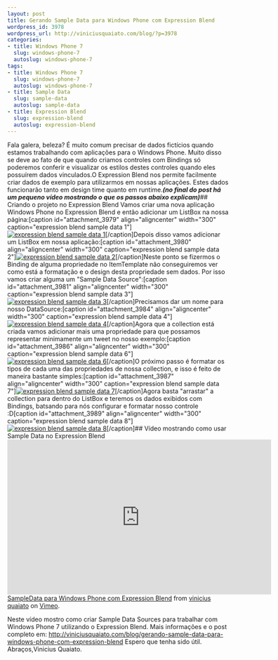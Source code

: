 ```yaml
--- 
layout: post
title: Gerando Sample Data para Windows Phone com Expression Blend
wordpress_id: 3978
wordpress_url: http://viniciusquaiato.com/blog/?p=3978
categories: 
- title: Windows Phone 7
  slug: windows-phone-7
  autoslug: windows-phone-7
tags: 
- title: Windows Phone 7
  slug: windows-phone-7
  autoslug: windows-phone-7
- title: Sample Data
  slug: sample-data
  autoslug: sample-data
- title: Expression Blend
  slug: expression-blend
  autoslug: expression-blend
---
```

Fala galera, beleza? É muito comum precisar de dados fictícios quando estamos trabalhando com aplicações para o Windows Phone. Muito disso se deve ao fato de que quando criamos controles com Bindings só poderemos conferir e visualizar os estilos destes controles quando eles possuírem dados vinculados.O Expression Blend nos permite facilmente criar dados de exemplo para utilizarmos em nossas aplicações. Estes dados funcionarão tanto em design time quanto em runtime.**_(no final do post há um pequeno vídeo mostrando o que os passos abaixo explicam)_**## Criando o projeto no Expression Blend
Vamos criar uma nova aplicação Windows Phone no Expression Blend e então adicionar um ListBox na nossa página:[caption id="attachment_3979" align="aligncenter" width="300" caption="expression blend sample data 1"][![expression blend sample data 1](http://viniciusquaiato.com/blog/wp-content/uploads/2011/08/expression-blend-sample-data-1-300x255.png "expression blend sample data 1")](http://viniciusquaiato.com/blog/wp-content/uploads/2011/08/expression-blend-sample-data-1.png)[/caption]Depois disso vamos adicionar um ListBox em nossa aplicação:[caption id="attachment_3980" align="aligncenter" width="300" caption="expression blend sample data 2"][![expression blend sample data 2](http://viniciusquaiato.com/blog/wp-content/uploads/2011/08/expression-blend-sample-data-2-300x177.png "expression blend sample data 2")](http://viniciusquaiato.com/blog/wp-content/uploads/2011/08/expression-blend-sample-data-2.png)[/caption]Neste ponto se fizermos o Binding de alguma propriedade no ItemTemplate não conseguiremos ver como está a formatação e o design desta propriedade sem dados. Por isso vamos criar alguma um "Sample Data Source":[caption id="attachment_3981" align="aligncenter" width="300" caption="expression blend sample data 3"][![expression blend sample data 3](http://viniciusquaiato.com/blog/wp-content/uploads/2011/08/expression-blend-sample-data-3-300x231.png "expression blend sample data 3")](http://viniciusquaiato.com/blog/wp-content/uploads/2011/08/expression-blend-sample-data-3.png)[/caption]Precisamos dar um nome para nosso DataSource:[caption id="attachment_3984" align="aligncenter" width="300" caption="expression blend sample data 4"][![expression blend sample data 4](http://viniciusquaiato.com/blog/wp-content/uploads/2011/08/expression-blend-sample-data-4-300x145.png "expression blend sample data 4")](http://viniciusquaiato.com/blog/wp-content/uploads/2011/08/expression-blend-sample-data-4.png)[/caption]Agora que a collection está criada vamos adicionar mais uma propriedade para que possamos representar minimamente um tweet no nosso exemplo:[caption id="attachment_3986" align="aligncenter" width="300" caption="expression blend sample data 6"][![expression blend sample data 6](http://viniciusquaiato.com/blog/wp-content/uploads/2011/08/expression-blend-sample-data-6-300x236.png "expression blend sample data 6")](http://viniciusquaiato.com/blog/wp-content/uploads/2011/08/expression-blend-sample-data-6.png)[/caption]O próximo passo é formatar os tipos de cada uma das propriedades de nossa collection, e isso é feito de maneira bastante simples:[caption id="attachment_3987" align="aligncenter" width="300" caption="expression blend sample data 7"][![expression blend sample data 7](http://viniciusquaiato.com/blog/wp-content/uploads/2011/08/expression-blend-sample-data-7-300x178.png "expression blend sample data 7")](http://viniciusquaiato.com/blog/wp-content/uploads/2011/08/expression-blend-sample-data-7.png)[/caption]Agora basta "arrastar" a collection para dentro do ListBox e teremos os dados exibidos com Bindings, batsando para nós configurar e formatar nosso controle :D[caption id="attachment_3989" align="aligncenter" width="300" caption="expression blend sample data 8"][![expression blend sample data 8](http://viniciusquaiato.com/blog/wp-content/uploads/2011/08/expression-blend-sample-data-8-300x227.png "expression blend sample data 8")](http://viniciusquaiato.com/blog/wp-content/uploads/2011/08/expression-blend-sample-data-8.png)[/caption]## Vídeo mostrando como usar Sample Data no Expression Blend
<object width="601" height="353"><param name="allowfullscreen" value="true" /><param name="allowscriptaccess" value="always" /><param name="movie" value="http://vimeo.com/moogaloop.swf?clip_id=27471960&amp;server=vimeo.com&amp;show_title=0&amp;show_byline=0&amp;show_portrait=0&amp;color=00adef&amp;fullscreen=1&amp;autoplay=0&amp;loop=0" /><embed src="http://vimeo.com/moogaloop.swf?clip_id=27471960&amp;server=vimeo.com&amp;show_title=0&amp;show_byline=0&amp;show_portrait=0&amp;color=00adef&amp;fullscreen=1&amp;autoplay=0&amp;loop=0" type="application/x-shockwave-flash" allowfullscreen="true" allowscriptaccess="always" width="601" height="353"></embed></object>
[SampleData para Windows Phone com Expression Blend](http://vimeo.com/27471960) from [vinicius quaiato](http://vimeo.com/user2557055) on [Vimeo](http://vimeo.com).

Neste vídeo mostro como criar Sample Data Sources para trabalhar com Windows Phone 7 utilizando o Expression Blend. Mais informações e o post completo em: http://viniciusquaiato.com/blog/gerando-sample-data-para-windows-phone-com-expression-blend
Espero que tenha sido útil. Abraços,Vinicius Quaiato.
